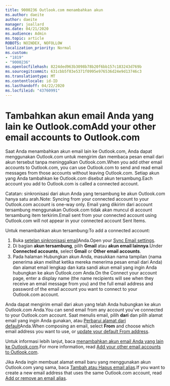 ```yaml
---
title: 9000236 Outlook.com menambahkan akun
ms.author: daeite
author: daeite
manager: joallard
ms.date: 04/21/2020
ms.audience: Admin
ms.topic: article
ROBOTS: NOINDEX, NOFOLLOW
localization_priority: Normal
ms.custom:
- "1819"
- "9000236"
ms.openlocfilehash: 8224ded963b3098b78b20f6bb157c183243d769b
ms.sourcegitcommit: 631cbb5f03e5371f0995e976536d24e9d13746c3
ms.translationtype: MT
ms.contentlocale: id-ID
ms.lasthandoff: 04/22/2020
ms.locfileid: "43760991"
---
```

# <a name="add-your-other-email-accounts-to-outlookcom"></a><span data-ttu-id="7fc5c-102">Tambahkan akun email Anda yang lain ke Outlook.com</span><span class="sxs-lookup"><span data-stu-id="7fc5c-102">Add your other email accounts to Outlook.com</span></span>

<span data-ttu-id="7fc5c-103">Saat Anda menambahkan akun email lain ke Outlook.com, Anda dapat menggunakan Outlook.com untuk mengirim dan membaca pesan email dari akun tersebut tanpa meninggalkan Outlook.com.</span><span class="sxs-lookup"><span data-stu-id="7fc5c-103">When you add other email accounts to Outlook.com, you can use Outlook.com to send and read email messages from those accounts without leaving Outlook.com.</span></span> <span data-ttu-id="7fc5c-104">Setiap akun yang Anda tambahkan ke Outlook.com disebut akun tersambung.</span><span class="sxs-lookup"><span data-stu-id="7fc5c-104">Each account you add to Outlook.com is called a connected account.</span></span>

<span data-ttu-id="7fc5c-105">Catatan: sinkronisasi dari akun Anda yang tersambung ke akun Outlook.com hanya satu arah.</span><span class="sxs-lookup"><span data-stu-id="7fc5c-105">Note: Syncing from your connected account to your Outlook.com account is one-way only.</span></span> <span data-ttu-id="7fc5c-106">Email yang dikirim dari account tersambung menggunakan Outlook.com tidak akan muncul di account tersambung item terkirim.</span><span class="sxs-lookup"><span data-stu-id="7fc5c-106">Email sent from your connected account using Outlook.com will not appear in your connected account Sent Items.</span></span>

<span data-ttu-id="7fc5c-107">Untuk menambahkan akun tersambung:</span><span class="sxs-lookup"><span data-stu-id="7fc5c-107">To add a connected account:</span></span>

1. <span data-ttu-id="7fc5c-108">Buka [setelan sinkronisasi email](https://go.microsoft.com/fwlink/?linkid=875264)Anda.</span><span class="sxs-lookup"><span data-stu-id="7fc5c-108">Open your [Sync Email settings](https://go.microsoft.com/fwlink/?linkid=875264).</span></span>
2. <span data-ttu-id="7fc5c-109">Di bagian **akun tersambung**, pilih **Gmail** atau **akun email lainnya**.</span><span class="sxs-lookup"><span data-stu-id="7fc5c-109">Under **Connected accounts**, select **Gmail** or **Other email accounts**.</span></span>
3. <span data-ttu-id="7fc5c-110">Pada halaman Hubungkan akun Anda, masukkan nama tampilan (nama penerima akan melihat ketika mereka menerima pesan email dari Anda) dan alamat email lengkap dan kata sandi akun email yang ingin Anda hubungkan ke akun Outlook.com Anda.</span><span class="sxs-lookup"><span data-stu-id="7fc5c-110">On the Connect your account page, enter a display name (the name recipients will see when they receive an email message from you) and the full email address and password of the email account you want to connect to your Outlook.com account.</span></span>

<span data-ttu-id="7fc5c-111">Anda dapat mengirim email dari akun yang telah Anda hubungkan ke akun Outlook.com Anda.</span><span class="sxs-lookup"><span data-stu-id="7fc5c-111">You can send email from any account you've connected to your Outlook.com account.</span></span> <span data-ttu-id="7fc5c-112">Saat menulis email, pilih **dari** dan pilih alamat email yang ingin Anda gunakan, atau [Perbarui alamat dari default](https://go.microsoft.com/fwlink/?linkid=875264)Anda.</span><span class="sxs-lookup"><span data-stu-id="7fc5c-112">When composing an email, select **From** and choose which email address you want to use, or [update your default From address](https://go.microsoft.com/fwlink/?linkid=875264).</span></span>

<span data-ttu-id="7fc5c-113">Untuk informasi lebih lanjut, baca [menambahkan akun email Anda yang lain ke Outlook.com](https://support.office.com/article/c5224df4-5885-4e79-91ba-523aa743f0ba?wt.mc_id=Office_Outlook_com_Alchemy).</span><span class="sxs-lookup"><span data-stu-id="7fc5c-113">For more information, read [Add your other email accounts to Outlook.com](https://support.office.com/article/c5224df4-5885-4e79-91ba-523aa743f0ba?wt.mc_id=Office_Outlook_com_Alchemy).</span></span>

<span data-ttu-id="7fc5c-114">Jika Anda ingin membuat alamat email baru yang menggunakan akun Outlook.com yang sama, baca [Tambah atau Hapus email alias](https://support.office.com/article/459b1989-356d-40fa-a689-8f285b13f1f2?wt.mc_id=Office_Outlook_com_Alchemy).</span><span class="sxs-lookup"><span data-stu-id="7fc5c-114">If you want to create a new email address that uses the same Outlook.com account, read [Add or remove an email alias](https://support.office.com/article/459b1989-356d-40fa-a689-8f285b13f1f2?wt.mc_id=Office_Outlook_com_Alchemy).</span></span>